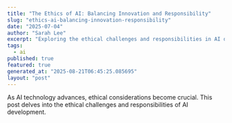 ```yaml
---
title: "The Ethics of AI: Balancing Innovation and Responsibility"
slug: "ethics-ai-balancing-innovation-responsibility"
date: "2025-07-04"
author: "Sarah Lee"
excerpt: "Exploring the ethical challenges and responsibilities in AI development."
tags:
  - ai
published: true
featured: true
generated_at: "2025-08-21T06:45:25.085695"
layout: "post"
---
```


As AI technology advances, ethical considerations become crucial. This post delves into the ethical challenges and responsibilities of AI development.